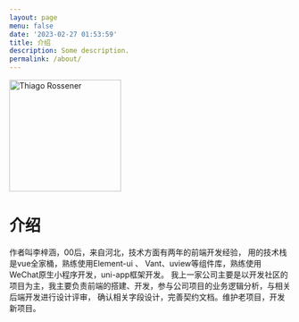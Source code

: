 ```yaml
---
layout: page
menu: false
date: '2023-02-27 01:53:59'
title: 介绍
description: Some description.
permalink: /about/
---
```


<img class="img-rounded" src="/assets/img/pixels.png" alt="Thiago Rossener" width="200">

# 介绍

作者叫李梓涵，00后，来自河北，技术方面有两年的前端开发经验，
用的技术栈是vue全家桶，熟练使用Element-ui 、 Vant、uview等组件库，熟练使用WeChat原生小程序开发，uni-app框架开发。
我上一家公司主要是以开发社区的项目为主，我主要负责前端的搭建、开发，参与公司项目的业务逻辑分析，与相关后端开发进行设计评审，
确认相关字段设计，完善契约文档。维护老项目，开发新项目。
